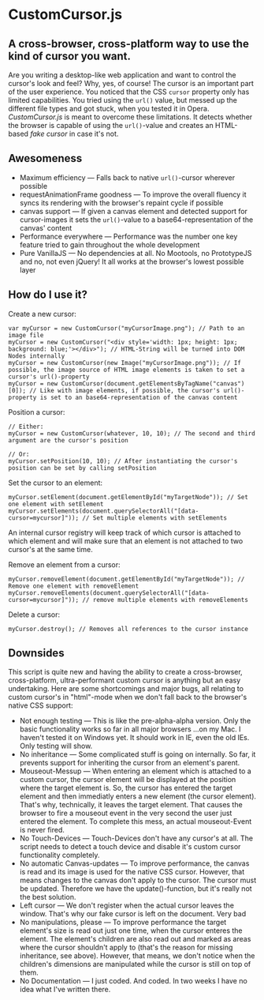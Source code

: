 CustomCursor.js
=============

## A cross-browser, cross-platform way to use the kind of cursor you want.

Are you writing a desktop-like web application and want to control the cursor's look and feel? Why, yes, of course! The cursor is an important part of the user experience. You noticed that the CSS `cursor` property only has limited capabilities. You tried using the `url()` value, but messed up the different file types and got stuck, when you tested it in Opera.
*CustomCursor.js* is meant to overcome these limitations.
It detects whether the browser is capable of using the `url()`-value and creates an HTML-based *fake cursor* in case it's not.

## Awesomeness

+ Maximum efficiency — Falls back to native `url()`-cursor wherever possible
+ requestAnimationFrame goodness — To improve the overall fluency it syncs its rendering with the browser's repaint cycle if possible
+ canvas support — If given a canvas element and detected support for cursor-images it sets the `url()`-value to a base64-representation of the canvas' content
+ Performance everywhere — Performance was the number one key feature tried to gain throughout the whole development
+ Pure VanillaJS — No dependencies at all. No Mootools, no PrototypeJS and no, not even jQuery! It all works at the browser's lowest possible layer

## How do I use it?

Create a new cursor:

    var myCursor = new CustomCursor("myCursorImage.png"); // Path to an image file
    myCursor = new CustomCursor("<div style='width: 1px; height: 1px; background: blue;'></div>"); // HTML-String will be turned into DOM Nodes internally
    myCursor = new CustomCursor(new Image("myCursorImage.png")); // If possible, the image source of HTML image elements is taken to set a cursor's url()-property
    myCursor = new CustomCursor(document.getElementsByTagName("canvas")[0]); // Like with image elements, if possible, the cursor's url()-property is set to an base64-representation of the canvas content

Position a cursor:

    // Either:
    myCursor = new CustomCursor(whatever, 10, 10); // The second and third argument are the cursor's position
    
    // Or:
    myCursor.setPosition(10, 10); // After instantiating the cursor's position can be set by calling setPosition

Set the cursor to an element:

    myCursor.setElement(document.getElementById("myTargetNode")); // Set one element with setElement
    myCursor.setElements(document.querySelectorAll("[data-cursor=mycursor]")); // Set multiple elements with setElements

An internal cursor registry will keep track of which cursor is attached to which element and will make sure that an element is not attached to two cursor's at the same time.

Remove an element from a cursor:

    myCursor.removeElement(document.getElementById("myTargetNode")); // Remove one element with removeElement
    myCursor.removeElements(document.querySelectorAll("[data-cursor=mycursor]")); // remove multiple elements with removeElements

Delete a cursor:

    myCursor.destroy(); // Removes all references to the cursor instance


## Downsides

This script is quite new and having the ability to create a cross-browser, cross-platform, ultra-performant custom cursor is anything but an easy undertaking. Here are some shortcomings and major bugs, all relating to custom cursor's in "html"-mode when we don't fall back to the browser's native CSS support:

- Not enough testing — This is like the pre-alpha-alpha version. Only the basic functionality works so far in all major browsers ...on my Mac. I haven't tested it on Windows yet. It should work in IE, even the old IEs. Only testing will show.
- No inheritance — Some complicated stuff is going on internally. So far, it prevents support for inheriting the cursor from an element's parent.
- Mouseout-Messup — When entering an element which is attached to a custom cursor, the cursor element will be displayed at the position where the target element is. So, the cursor has entered the target element and then immediatly enters a new element (the cursor element). That's why, technically, it leaves the target element. That causes the browser to fire a mouseout event in the very second the user just entered the element. To complete this mess, an actual mouseout-Event is never fired.
- No Touch-Devices — Touch-Devices don't have any cursor's at all. The script needs to detect a touch device and disable it's custom cursor functionality completely.
- No automatic Canvas-updates — To improve performance, the canvas is read and its image is used for the native CSS cursor. However, that means changes to the canvas don't apply to the cursor. The cursor must be updated. Therefore we have the update()-function, but it's really not the best solution.
- Left cursor — We don't register when the actual cursor leaves the window. That's why our fake cursor is left on the document. Very bad
- No manipulations, please — To improve performance the target element's size is read out just one time, when the cursor enteres the element. The element's children are also read out and marked as areas where the cursor shouldn't apply to (that's the reason for missing inheritance, see above). However, that means, we don't notice when the children's dimensions are manipulated while the cursor is still on top of them.
- No Documentation — I just coded. And coded. In two weeks I have no idea what I've written there.
